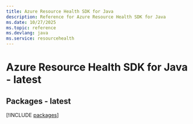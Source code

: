 ```yaml
---
title: Azure Resource Health SDK for Java
description: Reference for Azure Resource Health SDK for Java
ms.date: 10/27/2025
ms.topic: reference
ms.devlang: java
ms.service: resourcehealth
---
```

# Azure Resource Health SDK for Java - latest
## Packages - latest
[!INCLUDE [packages](resource-health-index.md)]